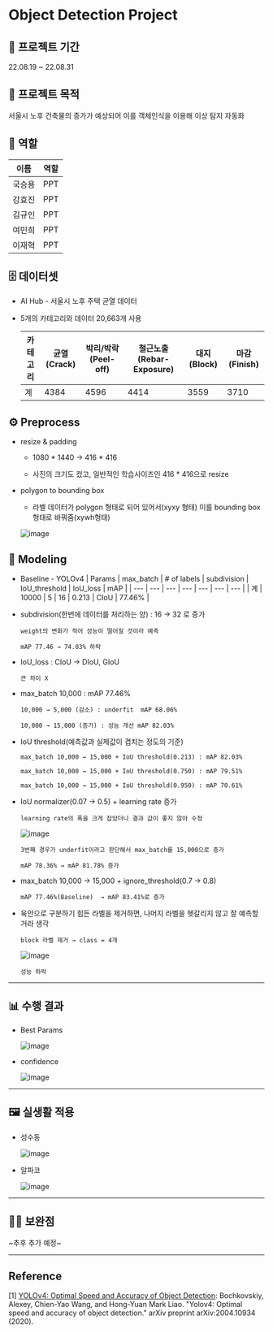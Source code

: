 
# Object Detection Project

## 📅 **프로젝트 기간**

22.08.19 ~ 22.08.31

## 📔 **프로젝트 목적**

서울시 노후 건축물의 증가가 예상되어 이를 객체인식을 이용해 이상 탐지 자동화


## 💪 **역할**

<table>
    <thead>
        <tr>
            <th>이름</th>
            <th>역할</th>
        </tr>
    </thead>
    <tbody>
        <tr>
            <td>국승용</td>
            <td>PPT</td>
        </tr>
         <tr>
            <td>강효진</td>
            <td>PPT</td>
        </tr>
        <tr>
            <td>김규인</td>
            <td>PPT</td>
        </tr>
        <tr>
            <td>여민희</td>
            <td>PPT</td>
        </tr>
        <tr>
            <td>이재혁</td>
            <td>PPT</td>
        </tr>
    </tbody>
</table>


## 🗄️ **데이터셋**

- AI Hub - 서울시 노후 주택 균열 데이터

- 5개의 카테고리와 데이터 20,663개 사용

    | 카테고리 | 균열 (Crack) | 박리/박락 (Peel-off) | 철근노출 (Rebar-Exposure) | 대지 (Block) | 마감 (Finish) |
    | --- | --- | --- | --- | --- | --- |
    | 계 | 4384 | 4596 | 4414 | 3559 | 3710 |


## ⚙️ **Preprocess**

- resize & padding

    - 1080 * 1440 → 416 * 416
    
    - 사진의 크기도 컸고, 일반적인 학습사이즈인 416 * 416으로 resize
    
- polygon to bounding box

    - 라벨 데이터가 polygon 형태로 되어 있어서(xyxy 형태) 이를 bounding box형태로 바꿔줌(xywh형태)
    
   ![image](https://user-images.githubusercontent.com/73925429/203080560-002f164a-affd-4b7d-99c2-7c008232c6cf.png)


## 📝 **Modeling**

- Baseline - YOLOv4
    | Params | max_batch | # of labels | subdivision | IoU_threshold | IoU_loss | mAP |
    | --- | --- | --- | --- | --- | --- | --- |
    | 계 | 10000 | 5 | 16 | 0.213 | CIoU | 77.46% |

- subdivision(한번에 데이터를 처리하는 양) : 16 → 32 로 증가

      weight의 변화가 적어 성능이 떨어질 것이라 예측
      
      mAP 77.46 → 74.03% 하락

- IoU_loss : CIoU → DIoU, GIoU

      큰 차이 X

- max_batch 10,000 : mAP 77.46%

      10,000 → 5,000 (감소) : underfit  mAP 68.06%
    
      10,000 → 15,000 (증가) : 성능 개선 mAP 82.03%

- IoU threshold(예측값과 실제값이 겹치는 정도의 기준)

      max_batch 10,000 → 15,000 + IoU threshold(0.213) : mAP 82.03%
      
      max_batch 10,000 → 15,000 + IoU threshold(0.750) : mAP 79.51%
    
      max_batch 10,000 → 15,000 + IoU threshold(0.950) : mAP 70.61%

- IoU normalizer(0.07 → 0.5) + learning rate 증가

      learning rate의 폭을 크게 잡았더니 결과 값이 좋지 않아 수정
      
    ![image](https://user-images.githubusercontent.com/73925429/203082171-423c9693-8474-46a9-a505-1e59e170cb5a.png)

      3번째 경우가 underfit이라고 판단해서 max_batch를 15,000으로 증가
      
      mAP 78.36% → mAP 81.78% 증가
      
- max_batch 10,000 → 15,000 + ignore_threshold(0.7 → 0.8)

      mAP 77.46%(Baseline)  → mAP 83.41%로 증가
      
- 육안으로 구분하기 힘든 라벨을 제거하면, 나머지 라벨을 헷갈리지 않고 잘 예측할거라 생각

      block 라벨 제거 → class = 4개
    ![image](https://user-images.githubusercontent.com/73925429/203084955-98dcea0c-b18d-4c7c-8787-424b45ba1d32.png)

      성능 하락

---

## 📊 **수행 결과**

- Best Params

  ![image](https://user-images.githubusercontent.com/73925429/203095014-d8dbe5fe-b0f0-42bf-b8ab-2812a9dcc0bf.png)
  
- confidence

  ![image](https://user-images.githubusercontent.com/73925429/203095108-0aead6ed-acc2-4d1c-8e8e-9ef192993481.png)
  
---

## 🖼️ **실생활 적용**

- 성수동

  ![image](https://user-images.githubusercontent.com/73925429/203095307-4cebec18-2ffe-409e-acf8-949dfae194f5.png)

- 알파코

  ![image](https://user-images.githubusercontent.com/73925429/203095383-1507e609-7702-42e0-99a9-23e0e1884121.png)

---

## 🙌🏻 **보완점**

   ~추후 추가 예정~
    
---

## Reference

[1] [YOLOv4: Optimal Speed and Accuracy of Object Detection](https://arxiv.org/pdf/2004.10934.pdf): Bochkovskiy, Alexey, Chien-Yao Wang, and Hong-Yuan Mark Liao. "Yolov4: Optimal speed and accuracy of object detection." arXiv preprint arXiv:2004.10934 (2020).
